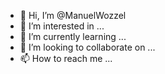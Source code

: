 - 👋 Hi, I’m @ManuelWozzel
- 👀 I’m interested in ...
- 🌱 I’m currently learning ...
- 💞️ I’m looking to collaborate on ...
- 📫 How to reach me ...

<!---
ManuelWozzel/ManuelWozzel is a ✨ special ✨ repository because its `README.md` (this file) appears on your GitHub profile.
You can click the Preview link to take a look at your changes.
--->
